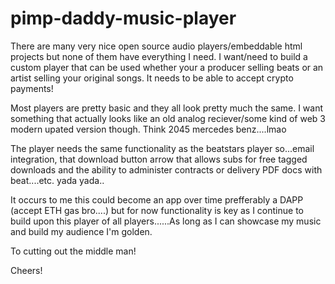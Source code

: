 # pimp-daddy-music-player
There are many very nice open source audio players/embeddable html projects but none of them have everything I need. I want/need to build a custom player that can be used whether your a producer selling beats or an artist selling your original songs. It needs to be able to accept crypto payments!

Most players are pretty basic and they all look pretty much the same. I want something that actually looks like an old analog reciever/some kind of web 3 modern upated version though. Think 2045 mercedes benz....lmao

The player needs the same functionality as the beatstars player so...email integration, that download button arrow that allows subs for free tagged downloads and the ability to administer contracts or delivery PDF docs with beat....etc. yada yada..

It occurs to me this could become an app over time prefferably a DAPP (accept ETH gas bro....) but for now functionality is key as I continue to build upon this player of all players......As long as I can showcase my music and build my audience I'm golden.

To cutting out the middle man! 

Cheers!
